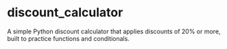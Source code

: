 # discount_calculator
A simple Python discount calculator that applies discounts of 20% or more, built to practice functions and conditionals.

